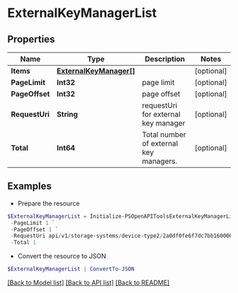# ExternalKeyManagerList
## Properties

Name | Type | Description | Notes
------------ | ------------- | ------------- | -------------
**Items** | [**ExternalKeyManager[]**](ExternalKeyManager.md) |  | [optional] 
**PageLimit** | **Int32** | page limit | [optional] 
**PageOffset** | **Int32** | page offset | [optional] 
**RequestUri** | **String** | requestUri for external key manager | [optional] 
**Total** | **Int64** | Total number of external key managers. | [optional] 

## Examples

- Prepare the resource
```powershell
$ExternalKeyManagerList = Initialize-PSOpenAPIToolsExternalKeyManagerList  -Items null `
 -PageLimit 1 `
 -PageOffset 1 `
 -RequestUri api/v1/storage-systems/device-type2/2a0df0fe6f7dc7bb16000000000000000000004817/external-key-manager `
 -Total 1
```

- Convert the resource to JSON
```powershell
$ExternalKeyManagerList | ConvertTo-JSON
```

[[Back to Model list]](../README.md#documentation-for-models) [[Back to API list]](../README.md#documentation-for-api-endpoints) [[Back to README]](../README.md)

